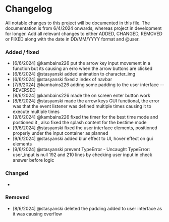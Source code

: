 # Changelog

All notable changes to this project will be documented in this file.
The documentation is from 6/4/2024 onwards, whereas project in development for longer.
Add all relevant changes to either ADDED, CHANGED, REMOVED or FIXED along with the date in DD/MM/YYYY format and @user.

### Added / fixed

- [6/6/2024] @kambains226   put the arrow key input movement in a function but its causing an erro when the arrow buttons are clicked 
- [6/6/2024] @stasyanski    added animation to character_img
- [6/6/2024] @stasyanski    fixed z index of navbar
- [7/6/2024] @kambains226   adding some padding to the user interface -- REVERSED
- [8/6/2024] @kambains226   made the on screen enter button  work
- [8/6/2024] @stasyanski    made the arrow keys GUI functional, the error was that the event listener was defined multiple times causing it to execute multiple times
- [9/6/2024] @kambains226   fixed the timer for the best time mode and postioned it , also fixed the splash content for the bestime mode 
- [9/6/2024] @stasyanski    fixed the user interface elements, positioned properly under the input container as planned
- [9/6/2024] @stasyanski    added blur effect to UI, hover effect on gui elements
- [9/6/2024] @stasyanski    prevent TypeError - Uncaught TypeError: user_input is null 192 and 210 lines by checking user input in check answer before logic

### Changed

- 


### Removed

- [8/6/2024] @stasyanski    deleted the padding added to user interface as it was causing overflow

